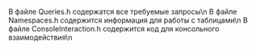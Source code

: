 В файле Queries.h содержатся все требуемые запросы\n
В файле Namespaces.h содержится информация для работы с таблицами\n
В файле ConsoleInteraction.h содержится код для консольного взаимодействия\n
